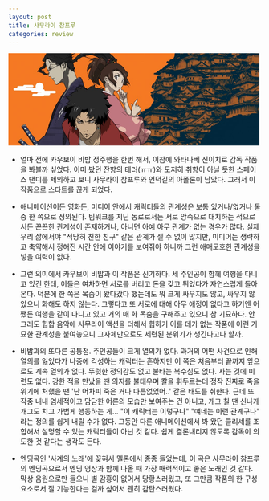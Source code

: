 ```yaml
---
layout: post
title: 사무라이 참프루
categories: review
---
```


<img src="/thumbnails/180811/사무라이참프루.jpg" width=500 />

- 얼마 전에 카우보이 비밥 정주행을 한번 해서, 이참에 와타나베 신이치로 감독 작품을 봐볼까 싶었다. 이미 봤던 잔향의 테러(ㅠㅠ)와 도저히 취향이 아닐 듯한 스페이스 댄디를 제외하고 보니 사무라이 참프루와 언덕길의 아폴론이 남았다. 그래서 이 작품으로 스타트를 끊게 되었다.

- 애니메이션이든 영화든, 미디어 안에서 캐릭터들의 관계성은 보통 있거나/없거나 둘 중 한 쪽으로 정의된다. 팀워크를 지닌 동료로서든 서로 앙숙으로 대치하는 적으로서든 끈끈한 관계성이 존재하거나, 아니면 아예 아무 관계가 없는 경우가 많다. 실제 우리 삶에서야 "적당히 친한 친구" 같은 관계가 셀 수 없이 많지만, 미디어는 생략하고 축약해서 정해진 시간 안에 이야기를 보여줘야 하니까 그런 애매모호한 관계성을 넣을 여력이 없다.

- 그런 의미에서 카우보이 비밥과 이 작품은 신기하다. 세 주인공이 함께 여행을 다니고 있긴 한데, 이들은 여차하면 서로를 버리고 돈을 갖고 튀었다가 자연스럽게 돌아온다. 덕분에 한 쪽은 목숨이 왔다갔다 했는데도 뭐 크게 싸우지도 않고, 싸우지 않았으니 화해도 하지 않는다. 그렇다고 또 서로에 대해 아무 애정이 없다고 하기엔 어쨌든 여행을 같이 다니고 있고 거의 매 화 목숨을 구해주고 있으니 참 기묘하다. 안 그래도 힙합 음악에 사무라이 액션을 더해서 힙하기 이를 데가 없는 작품에 이런 기묘한 관계성을 붙여놓으니 그자체만으로도 세련된 분위기가 생긴다고나 할까.

- 비밥과의 또다른 공통점. 주인공들이 크게 열의가 없다. 과거의 어떤 사건으로 인해 열의를 잃었다가 나중에 각성하는 캐릭터는 흔하지만 이 쪽은 처음부터 끝까지 앞으로도 계속 열의가 없다. 뚜렷한 정의감도 없고 불타는 복수심도 없다. 사는 것에 미련도 없다. 강한 적을 만났을 땐 의지를 불태우며 칼을 휘두르는데 정작 진짜로 죽을 위기에 처했을 땐 '난 어차피 죽은 거나 다름없었어..' 같은 태도를 취한다. 근데 또 작중 내내 염세적이고 담담한 어른의 모습만 보여주는 건 아니고, 개그 칠 땐 신나게 개그도 치고 가볍게 행동하는 게... "이 캐릭터는 이렇구나" "얘네는 이런 관계구나" 라는 정의를 쉽게 내릴 수가 없다. 그동안 다른 애니메이션에서 봐 왔던 클리셰를 조합해서 설명할 수 있는 캐릭터들이 아닌 것 같다. 쉽게 결론내리지 않도록 감독이 의도한 것 같다는 생각도 든다.

- 엔딩곡인 '사계의 노래'에 꽂혀서 멜론에서 종종 들었는데, 이 곡은 사무라이 참프루의 엔딩곡으로서 엔딩 영상과 함께 나올 때 가장 매력적이고 좋은 노래인 것 같다. 막상 음원으로만 들으니 별 감흥이 없어서 당황스러웠고, 또 그만큼 작품의 한 구성요소로서 잘 기능한다는 걸까 싶어서 괜히 감탄스러웠다.